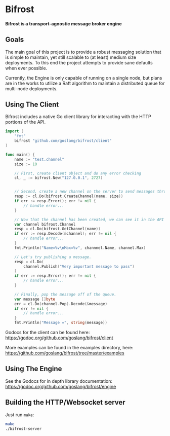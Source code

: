 # Bifrost

#### Bifrost is a transport-agnostic message broker engine

## Goals

The main goal of this project is to provide a robust messaging solution that is
simple to maintain, yet still scalable to (at least) medium size deployments.
To this end the project attempts to provide sane defaults when ever possible.

Currently, the Engine is only capable of running on a single node, but plans
are in the works to utilize a Raft algorithm to maintain a distributed queue
for multi-node deployments.

## Using The Client

Bifrost includes a native Go client library for interacting with the HTTP
portions of the API.

```go
import (
	"fmt"
	bifrost "github.com/goslang/bifrost/client"
)

func main() {
	name := "test.channel"
	size := 10

	// First, create client object and do any error checking
	cl, _ := bifrost.New("127.0.0.1", 2727)


	// Second, create a new channel on the server to send messages through.
	resp := cl.Do(bifrost.CreateChannel(name, size))
	if err := resp.Error(); err != nil {
		// handle error...
	}

	// Now that the channel has been created, we can see it in the API
	var channel bifrost.Channel
	resp = cl.Do(bifrost.GetChannel(name))
	if err := resp.Decode(&channel); err != nil {
		// handle error...
	}
	fmt.Println("Name=%v\nMax=%v", channnel.Name, channel.Max)

	// Let's try publishing a message.
	resp = cl.Do(
		channel.Publish("Very important message to pass")
	)
	if err := resp.Error(); err != nil {
		// handle error...
	}

	// Finally, pop the message off of the queue.
	var message []byte
	err = cl.Do(channel.Pop).Decode(&message)
	if err != nil {
		// handle error...
	}
	fmt.Println("Message =", string(message))
```

Godocs for the client can be found here:
https://godoc.org/github.com/goslang/bifrost/client

More examples can be found in the examples directory, here:
https://github.com/goslang/bifrost/tree/master/examples

## Using The Engine

See the Godocs for in depth library documentation:
https://godoc.org/github.com/goslang/bifrost/engine

## Building the HTTP/Websocket server

Just run `make`:
```bash
make
./bifrost-server
```
